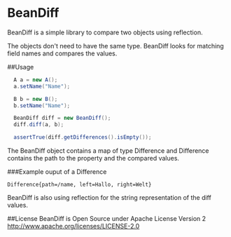 # BeanDiff
BeanDiff is a simple library to compare two objects using reflection. 

The objects don't need to have the same type. BeanDiff looks for matching field names and compares the values.

##Usage
```java
  A a = new A();
  a.setName("Name");

  B b = new B();
  b.setName("Name");

  BeanDiff diff = new BeanDiff();
  diff.diff(a, b);

  assertTrue(diff.getDifferences().isEmpty());
```

The BeanDiff object contains a map of type Difference and Difference contains the path to the property and the compared values.

###Example ouput of a Difference
```
Difference{path=/name, left=Hallo, right=Welt}
```

BeanDiff is also using reflection for the string representation of the diff values.

##License
BeanDiff is Open Source under Apache License Version 2
http://www.apache.org/licenses/LICENSE-2.0
